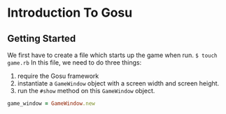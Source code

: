 # Introduction To Gosu
## Getting Started
We first have to create a file which starts up the game when run.
`$ touch game.rb`
In this file, we need to do three things:

1. require the Gosu framework
2. instantiate a `GameWindow` object with a screen width and screen height.
3. run the `#show` method on this `GameWindow` object.

```ruby
game_window = GameWindow.new
```
